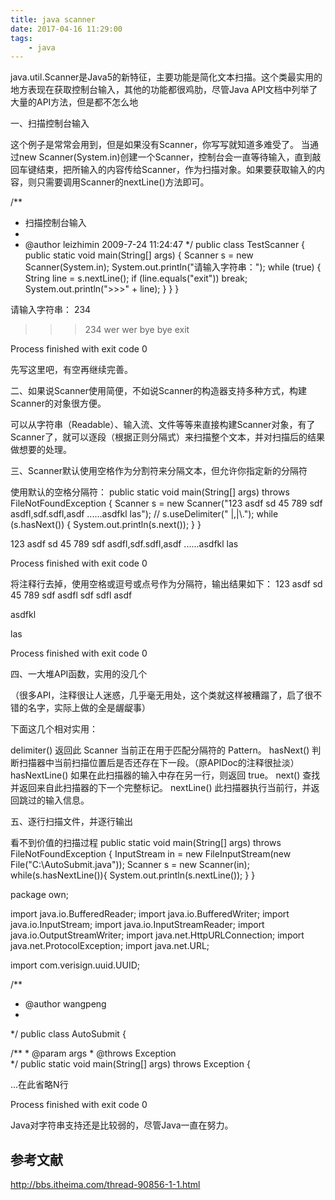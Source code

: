 ```yaml
---
title: java scanner
date: 2017-04-16 11:29:00
tags:
    - java
---
```


java.util.Scanner是Java5的新特征，主要功能是简化文本扫描。这个类最实用的地方表现在获取控制台输入，其他的功能都很鸡肋，尽管Java API文档中列举了大量的API方法，但是都不怎么地


一、扫描控制台输入

这个例子是常常会用到，但是如果没有Scanner，你写写就知道多难受了。
当通过new Scanner(System.in)创建一个Scanner，控制台会一直等待输入，直到敲回车键结束，把所输入的内容传给Scanner，作为扫描对象。如果要获取输入的内容，则只需要调用Scanner的nextLine()方法即可。

/** 
* 扫描控制台输入 
* 
* @author leizhimin 2009-7-24 11:24:47 
*/ 
public class TestScanner { 
        public static void main(String[] args) { 
                Scanner s = new Scanner(System.in); 
                System.out.println("请输入字符串："); 
                while (true) { 
                        String line = s.nextLine(); 
                        if (line.equals("exit")) break; 
                        System.out.println(">>>" + line); 
                } 
        } 
}


请输入字符串： 
234 
>>>234 
wer 
>>>wer 
bye 
>>>bye 
exit 

Process finished with exit code 0

先写这里吧，有空再继续完善。

二、如果说Scanner使用简便，不如说Scanner的构造器支持多种方式，构建Scanner的对象很方便。

可以从字符串（Readable）、输入流、文件等等来直接构建Scanner对象，有了Scanner了，就可以逐段（根据正则分隔式）来扫描整个文本，并对扫描后的结果做想要的处理。

三、Scanner默认使用空格作为分割符来分隔文本，但允许你指定新的分隔符

使用默认的空格分隔符：
        public static void main(String[] args) throws FileNotFoundException { 
                Scanner s = new Scanner("123 asdf sd 45 789 sdf asdfl,sdf.sdfl,asdf    ......asdfkl    las"); 
//                s.useDelimiter(" |,|\\."); 
                while (s.hasNext()) { 
                        System.out.println(s.next()); 
                } 
        }


123 
asdf 
sd 
45 
789 
sdf 
asdfl,sdf.sdfl,asdf 
......asdfkl 
las 

Process finished with exit code 0


将注释行去掉，使用空格或逗号或点号作为分隔符，输出结果如下：
123 
asdf 
sd 
45 
789 
sdf 
asdfl 
sdf 
sdfl 
asdf 







asdfkl 

las 

Process finished with exit code 0



四、一大堆API函数，实用的没几个

（很多API，注释很让人迷惑，几乎毫无用处，这个类就这样被糟蹋了，启了很不错的名字，实际上做的全是龌龊事）

下面这几个相对实用：

delimiter() 
          返回此 Scanner 当前正在用于匹配分隔符的 Pattern。
hasNext() 
          判断扫描器中当前扫描位置后是否还存在下一段。（原APIDoc的注释很扯淡）
hasNextLine() 
          如果在此扫描器的输入中存在另一行，则返回 true。
next() 
          查找并返回来自此扫描器的下一个完整标记。
nextLine() 
          此扫描器执行当前行，并返回跳过的输入信息。


五、逐行扫描文件，并逐行输出

看不到价值的扫描过程
        public static void main(String[] args) throws FileNotFoundException { 
                InputStream in = new FileInputStream(new File("C:\\AutoSubmit.java")); 
                Scanner s = new Scanner(in); 
                while(s.hasNextLine()){ 
                        System.out.println(s.nextLine()); 
                } 
        }


package own; 

import java.io.BufferedReader; 
import java.io.BufferedWriter; 
import java.io.InputStream; 
import java.io.InputStreamReader; 
import java.io.OutputStreamWriter; 
import java.net.HttpURLConnection; 
import java.net.ProtocolException; 
import java.net.URL; 

import com.verisign.uuid.UUID; 

/** 
* @author wangpeng 
* 
*/ 
public class AutoSubmit { 

  /** 
    * @param args 
    * @throws Exception    
    */ 
  public static void main(String[] args) throws Exception { 

...在此省略N行 

Process finished with exit code 0


Java对字符串支持还是比较弱的，尽管Java一直在努力。

## 参考文献


http://bbs.itheima.com/thread-90856-1-1.html